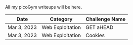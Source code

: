 All my picoGym writeups will be here.

Date          | Category                       | Challenge Name
--------------|--------------------------------|--------------------
Mar 3, 2023   | Web Exploitation               | GET aHEAD
Mar 3, 2023   | Web Exploitation               | Cookies